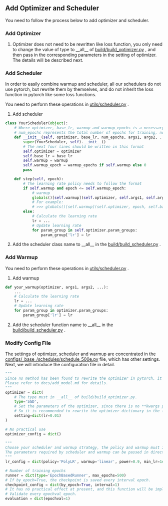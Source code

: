 ## Add Optimizer and Scheduler

You need to follow the process below to add optimizer and scheduler.

### Add Optimizer

1. Optimizer does not need to be rewritten like loss function, you only need to change the value of type to \_\_all__
   of [build/build_optimizer.py](https://github.com/PANPEIWEN/Infrared-Small-Target-Segmentation-Framework/blob/main/build/build_optimizer.py)
   , and then
   pass in the corresponding parameters in the setting of optimizer. The details will be described next.

### Add Scheduler

In order to easily combine warmup and scheduler, all our schedulers do not use pytorch, but rewrite them by themselves,
and do not inherit the loss function in pytorch like some loss functions.

You need to perform these operations
in [utils/scheduler.py](https://github.com/PANPEIWEN/Infrared-Small-Target-Segmentation-Framework/blob/main/utils/scheduler.py)
.

1. Add scheduler

```python
class YourScheduler(object):
    # Where optimizer, base_lr, warmup and warmup_epochs is a necessary parameter, and the default values of warmup and warmup_epochs are None and 0 respectively.
    # num_epochs represents the total number of epochs for training, not every scheduler requires this parameter, but if it is required, the parameter name must be num_epochs. 
    def __init__(self, optimizer, base_lr, num_epochs, args1, args2, ..., warmup=None, warmup_epochs=0, **kwargs):
        super(YourScheduler, self).__init__()
        # The next four lines should be written in this format
        self.optimizer = optimizer
        self.base_lr = base_lr
        self.warmup = warmup
        self.warmup_epoch = warmup_epochs if self.warmup else 0
        pass

    def step(self, epoch):
        # The learning rate policy needs to follow the format
        if self.warmup and epoch <= self.warmup_epoch:
            # warmup
            globals()[self.warmup](self.optimizer, self.args1, self.args2, ...)
            # For example:
            # >>> globals()[self.warmup](self.optimizer, epoch, self.base_lr, self.warmup_epoch)
        else:
            # Calculate the learning rate
            lr = ...
            # Update learning rate
            for param_group in self.optimizer.param_groups:
                param_group['lr'] = lr
```

2. Add the scheduler class name to \_\_all__ in
   the [build/build_scheduler.py](https://github.com/PANPEIWEN/Infrared-Small-Target-Segmentation-Framework/blob/main/build/build_scheduler.py)
   .

### Add Warmup

You need to perform these operations
in [utils/scheduler.py](https://github.com/PANPEIWEN/Infrared-Small-Target-Segmentation-Framework/blob/main/utils/scheduler.py)
.

1. Add warmup

```python
def your_warmup(optimizer, args1, args2, ...):
    ...
    # Calculate the learning rate
    lr = ...
    # Update learning rate
    for param_group in optimizer.param_groups:
        param_group['lr'] = lr
```

2. Add the scheduler function name to \_\_all__ in
   the [build/build_scheduler.py](https://github.com/PANPEIWEN/Infrared-Small-Target-Segmentation-Framework/blob/main/build/build_scheduler.py)
   .

### Modify Config File

The settings of optimizer, scheduler and warmup are concentrated in
the [configs/\_base_/schedules/schedule_500e.py](https://github.com/PANPEIWEN/Infrared-Small-Target-Segmentation-Framework/blob/main/configs/_base_/schedules/schedule_500e.py)
file, which has other settings. Next, we
will introduce the configuration file in detail.

```python
"""
Since no method has been found to rewrite the optimizer in pytorch, it is recommended to rewrite the optimizer dictionary in the final config file to cover it, which is only for illustration here.
Please refer to docs/add_model.md for details.
"""
optimizer = dict(
    # The type must in __all__ of build/build_optimizer.py.
    type='SGD',
    # Set the parameters of the optimizer, since there is no **kwargs parameter, the parameters set here can only be parameters common to all optimizers.
    # So it is recommended to rewrite the optimizer dictionary in the final configuration file to overwrite it.
    setting=dict(lr=0.01)
)

# No practical use
optimizer_config = dict()

"""
Choose your scheduler and warmup strategy, the policy and warmup must in __all__ of build/build_scheduler.py, the first letter is capitalized policy, the first letter is lowercase warmup.
The parameters required by scheduler and warmup can be passed in directly by adding key-value pairs.
"""
lr_config = dict(policy='PolyLR', warmup='linear', power=0.9, min_lr=1e-4, warmup_epochs=5)

# Number of training epochs
runner = dict(type='EpochBasedRunner', max_epochs=500)
# If by_epoch=True, the checkpoint is saved every interval epoch.
checkpoint_config = dict(by_epoch=True, interval=1)
# It has no practical effect at present, and this function will be implemented in the future.
# Validate every epochval epoch.
evaluation = dict(epochval=1)

```